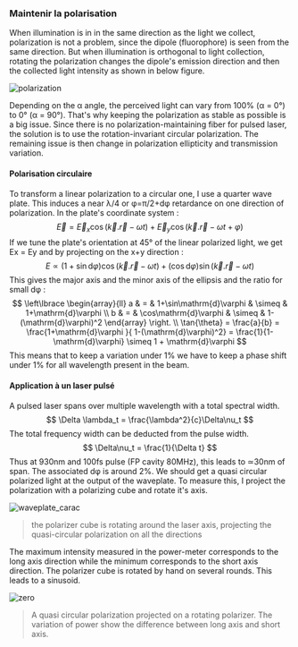 ### Maintenir la polarisation

When illumination is in in the same direction as the light we collect, polarization is not a problem, since the dipole (fluorophore) is seen from the same direction. But when illumination is orthogonal to light collection, rotating the polarization changes the dipole's emission direction and then the collected light intensity as shown in below figure.

![polarization](./img/polarization.png)

Depending on the α angle, the perceived light can vary from 100% (α = 0°) to 0° (α = 90°). That's why keeping the polarization as stable as possible is a big issue. Since there is no polarization-maintaining fiber for pulsed laser, the solution is to use the rotation-invariant circular polarization. The remaining issue is then change in polarization ellipticity and transmission variation.

#### Polarisation circulaire

To transform a linear polarization to a circular one, I use a quarter wave plate. This induces a near λ/4 or φ=π/2+dφ  retardance on one direction of polarization. In the plate's coordinate system :
$$
\vec{E} = \vec{E}_x \cos(\vec{k}.\vec{r}-\omega t) + \vec{E}_y \cos(\vec{k}.\vec{r}-\omega t + \varphi)
$$
If we tune the plate's orientation at 45° of the linear polarized light, we get Ex = Ey and by projecting on the x+y direction :
$$
E \propto (1+\sin\mathrm{d}\varphi)\cos(\vec{k}.\vec{r}-\omega t) + (\cos \mathrm{d}\varphi) \sin(\vec{k}.\vec{r}-\omega t)
$$
This gives the major axis and the minor axis of the ellipsis and the ratio for small dφ :
$$
\left\lbrace \begin{array}{ll} a & = & 1+\sin\mathrm{d}\varphi & \simeq & 1+\mathrm{d}\varphi \\
b & = & \cos\mathrm{d}\varphi & \simeq & 1-(\mathrm{d}\varphi)^2
\end{array} \right. \\
\tan{\theta} = \frac{a}{b} = \frac{1+\mathrm{d}\varphi }{ 1-(\mathrm{d}\varphi)^2} = \frac{1}{1-\mathrm{d}\varphi} \simeq 1 + \mathrm{d}\varphi 
$$
This means that to keep a variation under 1% we have to keep a phase shift under 1% for all wavelength present in the beam.

#### Application à un laser pulsé

A pulsed laser spans over multiple wavelength with a total spectral width.
$$
\Delta \lambda_t = \frac{\lambda^2}{c}\Delta\nu_t
$$
The total frequency width can be deducted from the pulse width.
$$
\Delta\nu_t = \frac{1}{\Delta t}
$$
Thus at 930nm and 100fs pulse (FP cavity 80MHz), this leads to ≃30nm of span. The associated dφ is around 2%. We should get a quasi circular polarized light at the output of the waveplate. To measure this, I project the polarization with a polarizing cube and rotate it's axis.

![waveplate_carac](./img/waveplate_carac.png)

> the polarizer cube is rotating around the laser axis, projecting the quasi-circular polarization on all the directions

The maximum intensity measured in the power-meter corresponds to the long axis direction while the minimum corresponds to the short axis direction. The polarizer cube is rotated by hand on several rounds. This leads to a sinusoid.

![zero](./img/zero-order_942nm.svg)

> A quasi circular polarization projected on a rotating polarizer. The variation of power show the difference between long axis and short axis.




